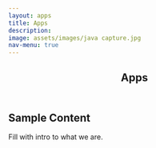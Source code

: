 ```yaml
---
layout: apps
title: Apps
description: 
image: assets/images/java capture.jpg
nav-menu: true
---
```


<!-- Main -->
<div id="main" class="alt">

<!-- One -->
<section id="one">
	<div class="inner">
		<header class="major">
			<h1>Apps</h1>
		</header>

<!-- Content -->
<h2 id="content">Sample Content</h2>
<p>Fill with intro to what we are.</p>




